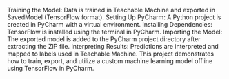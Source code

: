 Training the Model: Data is trained in Teachable Machine and exported in SavedModel (TensorFlow format).
Setting Up PyCharm: A Python project is created in PyCharm with a virtual environment.
Installing Dependencies: TensorFlow is installed using the terminal in PyCharm.
Importing the Model: The exported model is added to the PyCharm project directory after extracting the ZIP file.
Interpreting Results: Predictions are interpreted and mapped to labels used in Teachable Machine.
This project demonstrates how to train, export, and utilize a custom machine learning model offline using TensorFlow in PyCharm.

